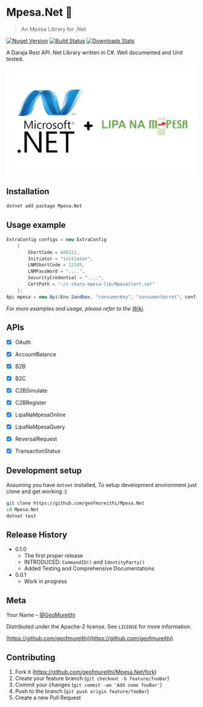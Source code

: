 # Mpesa.Net 💸
> An Mpesa Library for .Net

[![Nuget Version][nuget-image]][nuget-url]
[![Build Status][travis-image]][travis-url]
[![Downloads Stats][nuget-downloads]][nuget-url]

A Daraja Rest API .Net Library written in C#. Well documented and Unit tested.

![](mpesa.netlogo.png)

## Installation

```sh
dotnet add package Mpesa.Net
```

## Usage example

```c#
ExtraConfig configs = new ExtraConfig
    {
        ShortCode = 600111,
        Initiator = "initiator",
        LNMShortCode = 12345,
        LNMPassWord = "....",
        SecurityCredential = "....",
        CertPath = "~/c-sharp-mpesa-lib/Mpesa/cert.cer"
    };
Api mpesa = new Api(Env.Sandbox, "consumerKey", "consumerSecret", configs);
```

_For more examples and usage, please refer to the [Wiki][wiki]._

## APIs
- [x] OAuth
- [x] AccountBalance
- [x] B2B
- [x] B2C
- [x] C2BSimulate
- [x] C2BRegister
- [x] LipaNaMpesaOnline
- [x] LipaNaMpesaQuery
- [x] ReversalRequest
- [x] TransactionStatus


## Development setup

Assuming you have `dotnet` installed, To setup development environment just clone and get working :)
```sh
git clone https://github.com/geofmureithi/Mpesa.Net
cd Mpesa.Net
dotnet test
```

## Release History

* 0.1.0
    * The first proper release
    * INTRODUCED: `CommandID()` and `IdentityParty()`
    * Added Testing and Comprehensive Documentations
* 0.0.1
    * Work in progress

## Meta

Your Name – [@GeoMureithi](https://twitter.com/geomureithi)

Distributed under the Apache-2 license. See ``LICENSE`` for more information.

[https://github.com/geofmureithi](https://github.com/geofmureithi)

## Contributing

1. Fork it (<https://github.com/geofmureithi/Mpesa.Net/fork>)
2. Create your feature branch (`git checkout -b feature/fooBar`)
3. Commit your changes (`git commit -am 'Add some fooBar'`)
4. Push to the branch (`git push origin feature/fooBar`)
5. Create a new Pull Request

<!-- Markdown link & img dfn's -->
[nuget-image]:https://img.shields.io/nuget/v/Mpesa.Net?style=flat-square
[nuget-url]: https://www.nuget.org/packages/Mpes.Net/
[nuget-downloads]:https://img.shields.io/nuget/dt/Mpesa.Net.svg?style=flat-square
[travis-image]: https://img.shields.io/travis/geofmureithi/Mpesa.Net/master.svg?style=flat-square
[travis-url]: https://travis-ci.org/geofmureithi/Mpesa.Net
[wiki]: https://github.com/geofmureithi/Mpesa.Net/wiki
